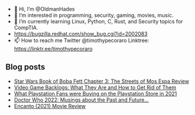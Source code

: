 - 👋 Hi, I’m @OldmanHades
- 👀 I’m interested in programming, security, gaming, movies, music.
- 🌱 I’m currently learning Linux, Python, C, Rust, and Security topics for CompTIA.
- https://bugzilla.redhat.com/show_bug.cgi?id=2002083
- 📫 How to reach me Twitter @timothypecoraro
Linktree: https://linktr.ee/timothypecoraro

## Blog posts
<!-- BLOG-POST-LIST:START -->
- [Star Wars Book of Boba Fett Chapter 3: The Streets of Mos Espa Review](https://medium.com/@timothypecoraro/star-wars-book-of-boba-fett-chapter-3-the-streets-of-mos-espa-review-5cac68631272?source=rss-5097f5c9b801------2)
- [Video Game Backlogs: What They Are and How to Get Rid of Them](https://medium.com/@timothypecoraro/video-game-backlogs-what-they-are-and-how-to-get-rid-of-them-4961f88691bb?source=rss-5097f5c9b801------2)
- [What Playstation Fans were Buying on the Playstation Store in 2021](https://medium.com/@timothypecoraro/what-playstation-fans-were-buying-on-the-playstation-store-in-2021-51fba1ad4b91?source=rss-5097f5c9b801------2)
- [Doctor Who 2022: Musings about the Past and Future…](https://medium.com/@timothypecoraro/doctor-who-2022-musings-about-the-past-and-future-bd3edc5d16d5?source=rss-5097f5c9b801------2)
- [Encanto &lpar;2021&rpar; Movie Review](https://medium.com/@timothypecoraro/encanto-2021-movie-review-bf3127fa1694?source=rss-5097f5c9b801------2)
<!-- BLOG-POST-LIST:END -->
